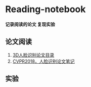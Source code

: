 # Reading-notebook
#### 记录阅读的论文 复现实验
## 论文阅读   
1. [3D人脸识别论文目录](https://github.com/alfredtorres/Reading-notebook/blob/master/Paper%20Read/3D%20face%20Content.md)
2. [CVPR2018，人脸识别论文笔记](https://github.com/alfredtorres/Reading-notebook/tree/master/Paper%20Read/CPPR2018)
## 实验
